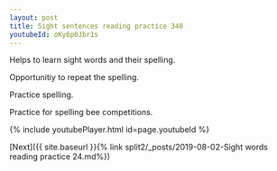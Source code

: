 ```yaml
---
layout: post
title: Sight sentences reading practice 340
youtubeId: oKy6p0Jbr1s
---
```

 
 
Helps to learn sight words and their spelling.

Opportunitiy to repeat the spelling. 

Practice spelling. 
 
Practice for spelling bee competitions. 
 
{% include youtubePlayer.html id=page.youtubeId %}
 
 

[Next]({{ site.baseurl }}{% link  split2/_posts/2019-08-02-Sight words reading practice 24.md%})
 
